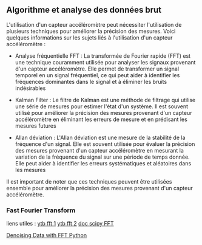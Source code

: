 ## Algorithme et analyse des données brut
L'utilisation d'un capteur accéléromètre peut nécessiter l'utilisation de plusieurs techniques pour améliorer la précision des mesures. Voici quelques informations sur les sujets liés à l'utilisation d'un capteur accéléromètre :

* Analyse fréquentielle FFT : La transformée de Fourier rapide (FFT) est une technique couramment utilisée pour analyser les signaux provenant d'un capteur accéléromètre. Elle permet de transformer un signal temporel en un signal fréquentiel, ce qui peut aider à identifier les fréquences dominantes dans le signal et à éliminer les bruits indésirables

* Kalman Filter : Le filtre de Kalman est une méthode de filtrage qui utilise une série de mesures pour estimer l'état d'un système. Il est souvent utilisé pour améliorer la précision des mesures provenant d'un capteur accéléromètre en éliminant les erreurs de mesure et en prédisant les mesures futures

* Allan déviation : L'Allan déviation est une mesure de la stabilité de la fréquence d'un signal. Elle est souvent utilisée pour évaluer la précision des mesures provenant d'un capteur accéléromètre en mesurant la variation de la fréquence du signal sur une période de temps donnée. Elle peut aider à identifier les erreurs systématiques et aléatoires dans les mesures

Il est important de noter que ces techniques peuvent être utilisées ensemble pour améliorer la précision des mesures provenant d'un capteur accéléromètre.

### Fast Fourier Transform

liens utiles :
[ytb fft 1](https://www.youtube.com/watch?v=aqa6vyGSdos&ab_channel=ZettaBytes%2CEPFL)
[ytb fft 2](https://www.youtube.com/watch?v=qz0MLVh7Gok&ab_channel=MadgeTech%2CInc.)
[doc scipy FFT](https://docs.scipy.org/doc/scipy/tutorial/fft.html)

[Denoising Data with FFT Python](https://www.youtube.com/watch?v=s2K1JfNR7Sc&ab_channel=SteveBrunton)

